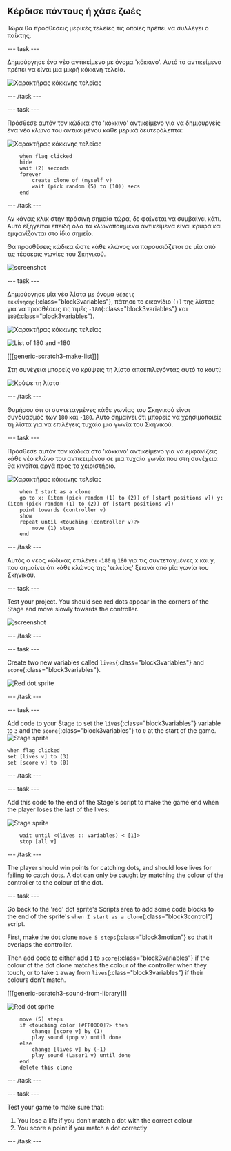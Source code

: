 ## Κέρδισε πόντους ή χάσε ζωές

Τώρα θα προσθέσεις μερικές τελείες τις οποίες πρέπει να συλλέγει ο παίκτης.

\--- task \---

Δημιούργησε ένα νέο αντικείμενο με όνομα 'κόκκινο'. Αυτό το αντικείμενο πρέπει να είναι μια μικρή κόκκινη τελεία.

![Χαρακτήρας κόκκινης τελείας](images/dots-red.png)

\--- /task \---

\--- task \---

Πρόσθεσε αυτόν τον κώδικα στο 'κόκκινο' αντικείμενο για να δημιουργείς ένα νέο κλώνο του αντικειμένου κάθε μερικά δευτερόλεπτα:

![Χαρακτήρας κόκκινης τελείας](images/red-sprite.png)

```blocks3
    when flag clicked
    hide
    wait (2) seconds
    forever
        create clone of (myself v)
        wait (pick random (5) to (10)) secs
    end
```

\--- /task \---

Αν κάνεις κλικ στην πράσινη σημαία τώρα, δε φαίνεται να συμβαίνει κάτι. Αυτό εξηγείται επειδή όλα τα κλωνοποιημένα αντικείμενα είναι κρυφά και εμφανίζονται στο ίδιο σημείο.

Θα προσθέσεις κώδικα ώστε κάθε κλώνος να παρουσιάζεται σε μία από τις τέσσερις γωνίες του Σκηνικού.

![screenshot](images/dots-start.png)

\--- task \---

Δημιούργησε μία νέα λίστα με όνομα `θέσεις εκκίνησης`{:class="block3variables"}, πάτησε το εικονίδιο `(+)` της λίστας για να προσθέσεις τις τιμές `-180`{:class="block3variables"} και `180`{:class="block3variables"}.

![Χαρακτήρας κόκκινης τελείας](images/red-sprite.png)

![List of 180 and -180](images/dots-list.png)

[[[generic-scratch3-make-list]]]

Στη συνέχεια μπορείς να κρύψεις τη λίστα αποεπιλεγόντας αυτό το κουτί:

![Κρύψε τη λίστα](images/hide-list.png)

\--- /task \---

Θυμήσου ότι οι συντεταγμένες κάθε γωνίας του Σκηνικού είναι συνδυασμός των `180` και `-180`. Αυτό σημαίνει ότι μπορείς να χρησιμοποιείς τη λίστα για να επιλέγεις τυχαία μια γωνία του Σκηνικού.

\--- task \---

Πρόσθεσε αυτόν τον κώδικα στο 'κόκκινο' αντικείμενο για να εμφανίζεις κάθε νέο κλώνο του αντικειμένου σε μια τυχαία γωνία που στη συνέχεια θα κινείται αργά προς το χειριστήριο.

![Χαρακτήρας κόκκινης τελείας](images/red-sprite.png)

```blocks3
    when I start as a clone
    go to x: (item (pick random (1) to (2)) of [start positions v]) y: (item (pick random (1) to (2)) of [start positions v])
    point towards (controller v)
    show
    repeat until <touching (controller v)?>
        move (1) steps
    end
```

\--- /task \---

Αυτός ο νέος κώδικας επιλέγει `-180` ή `180` για τις συντεταγμένες x και y, που σημαίνει ότι κάθε κλώνος της 'τελείας' ξεκινά από μία γωνία του Σκηνικού.

\--- task \---

Test your project. You should see red dots appear in the corners of the Stage and move slowly towards the controller.

![screenshot](images/dots-red-test.png)

\--- /task \---

\--- task \---

Create two new variables called `lives`{:class="block3variables"} and `score`{:class="block3variables"}.

![Red dot sprite](images/red-sprite.png)

\--- /task \---

\--- task \---

Add code to your Stage to set the `lives`{:class="block3variables"} variable to `3` and the `score`{:class="block3variables"} to `0` at the start of the game. ![Stage sprite](images/stage-sprite.png)

```blocks3
when flag clicked
set [lives v] to (3)
set [score v] to (0)
```

\--- /task \---

\--- task \---

Add this code to the end of the Stage's script to make the game end when the player loses the last of the lives:

![Stage sprite](images/stage-sprite.png)

```blocks3
    wait until <(lives :: variables) < [1]>
    stop [all v]
```

\--- /task \---

The player should win points for catching dots, and should lose lives for failing to catch dots. A dot can only be caught by matching the colour of the controller to the colour of the dot.

\--- task \---

Go back to the 'red' dot sprite's Scripts area to add some code blocks to the end of the sprite's `when I start as a clone`{:class="block3control"} script.

First, make the dot clone `move 5 steps`{:class="block3motion"} so that it overlaps the controller.

Then add code to either add `1` to `score`{:class="block3variables"} if the colour of the dot clone matches the colour of the controller when they touch, or to take `1` away from `lives`{:class="block3variables"} if their colours don't match.

[[[generic-scratch3-sound-from-library]]]

![Red dot sprite](images/red-sprite.png)

```blocks3
    move (5) steps
    if <touching color [#FF0000]?> then
        change [score v] by (1)
        play sound (pop v) until done
    else
        change [lives v] by (-1)
        play sound (Laser1 v) until done
    end
    delete this clone
```

\--- /task \---

\--- task \---

Test your game to make sure that:

1. You lose a life if you don’t match a dot with the correct colour
2. You score a point if you match a dot correctly

\--- /task \---